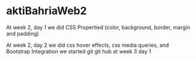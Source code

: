 # aktiBahriaWeb2

At week 2, day 1
we did CSS Propertied (color, background, border, margin and padding)

At week 2, day 2
we did css hover effects, css media queries, and Bootstrap Integration
we started git git hub at week 3 day 1